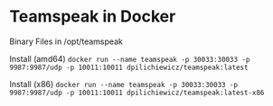 # Teamspeak in Docker
Binary Files in /opt/teamspeak

Install (amd64) 
`docker run --name teamspeak -p 30033:30033 -p 9987:9987/udp -p 10011:10011 dpilichiewicz/teamspeak:latest`

Install (x86) 
`docker run --name teamspeak -p 30033:30033 -p 9987:9987/udp -p 10011:10011 dpilichiewicz/teamspeak:latest-x86`